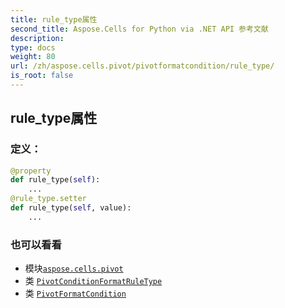 ```yaml
---
title: rule_type属性
second_title: Aspose.Cells for Python via .NET API 参考文献
description:
type: docs
weight: 80
url: /zh/aspose.cells.pivot/pivotformatcondition/rule_type/
is_root: false
---
```

## rule_type属性
### 定义：
```python
@property
def rule_type(self):
    ...
@rule_type.setter
def rule_type(self, value):
    ...
```

### 也可以看看
* 模块[`aspose.cells.pivot`](../../)
* 类 [`PivotConditionFormatRuleType`](/cells/python-net/zh/aspose.cells.pivot/pivotconditionformatruletype)
* 类 [`PivotFormatCondition`](/cells/python-net/zh/aspose.cells.pivot/pivotformatcondition)
